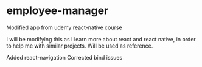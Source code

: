 # employee-manager
Modified app from udemy react-native course

I will be modifying this as I learn more about react and react native, in order to help me with similar projects. Will be used as reference.

Added react-navigation
Corrected bind issues
